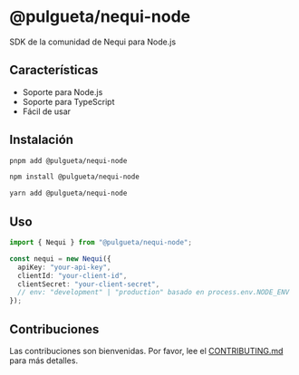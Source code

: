 # @pulgueta/nequi-node

SDK de la comunidad de Nequi para Node.js

## Características

- Soporte para Node.js
- Soporte para TypeScript
- Fácil de usar

## Instalación

```sh
pnpm add @pulgueta/nequi-node

npm install @pulgueta/nequi-node

yarn add @pulgueta/nequi-node
```

## Uso

```ts
import { Nequi } from "@pulgueta/nequi-node";

const nequi = new Nequi({
  apiKey: "your-api-key",
  clientId: "your-client-id",
  clientSecret: "your-client-secret",
  // env: "development" | "production" basado en process.env.NODE_ENV
});
```

## Contribuciones

Las contribuciones son bienvenidas. Por favor, lee el [CONTRIBUTING.md](./CONTRIBUTING.md) para más detalles.
